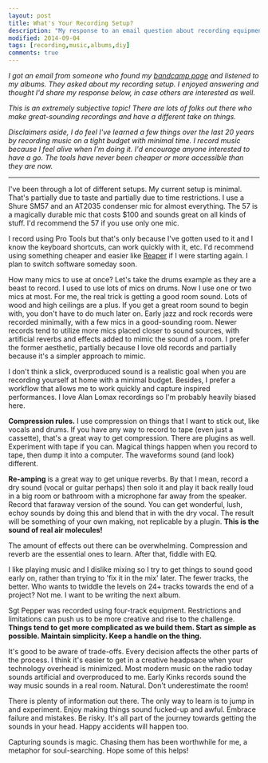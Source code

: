 ```yaml
---
layout: post
title: What's Your Recording Setup?
description: "My response to an email question about recording equipment."
modified: 2014-09-04
tags: [recording,music,albums,diy]
comments: true
---
```


*I got an email from someone who found my [bandcamp page](http://ryanbarringtoncox.bandcamp.com) and listened to my albums.  They asked about my recording setup.  I enjoyed answering and thought I'd share my response below, in case others are interested as well.*

*This is an extremely subjective topic! There are lots of folks out there who make great-sounding recordings and have a different take on things.*

*Disclaimers aside, I do feel I've learned a few things over the last 20 years by recording music on a tight budget with minimal time. I record music because I feel alive when I'm doing it. I'd encourage anyone interested to have a go. The tools have never been cheaper or more accessible than they are now.* 

---

I've been through a lot of different setups.  My current setup is minimal.  That's partially due to taste and partially due to time restrictions.  I use a Shure SM57 and an AT2035 condenser mic for almost everything.  The 57 is a magically durable mic that costs $100 and sounds great on all kinds of stuff.  I'd recommend the 57 if you use only one mic. 

I record using Pro Tools but that's only because I've gotten used to it and I know the keyboard shortcuts, can work quickly with it, etc. I'd recommend using something cheaper and easier like [Reaper](http://www.reaper.fm) if I were starting again. I plan to switch software someday soon.

How many mics to use at once?  Let's take the drums example as they are a beast to record.  I used to use lots of mics on drums.  Now I use one or two mics at most.  For me, the real trick is getting a good room sound.  Lots of wood and high ceilings are a plus.  If you get a great room sound to begin with, you don't have to do much later on. Early jazz and rock records were recorded minimally, with a few mics in a good-sounding room.  Newer records tend to utilize more mics placed closer to sound sources, with artificial reverbs and effects added to mimic the sound of a room.  I prefer the former aesthetic, partially because I love old records and partially because it's a simpler approach to mimic.

I don't think a slick, overproduced sound is a realistic goal when you are recording yourself at home with a minimal budget.  Besides, I prefer a workflow that allows me to work quickly and capture inspired performances. I love Alan Lomax recordings so I'm probably heavily biased here. 

**Compression rules.**  I use compression on things that I want to stick out, like vocals and drums.  If you have any way to record to tape (even just a cassette), that's a great way to get compression.  There are plugins as well.  Experiment with tape if you can. Magical things happen when you record to tape, then dump it into a computer.  The waveforms sound (and look) different.

**Re-amping** is a great way to get unique reverbs.  By that I mean, record a dry sound (vocal or guitar perhaps) then solo it and play it back really loud in a big room or bathroom with a microphone far away from the speaker.  Record that faraway version of the sound.  You can get wonderful, lush, echoy sounds by doing this and blend that in with the dry vocal. The result will be something of your own making, not replicable by a plugin.  **This is the sound of real air molecules!**

The amount of effects out there can be overwhelming.  Compression and reverb are the essential ones to learn.  After that, fiddle with EQ.

I like playing music and I dislike mixing so I try to get things to sound good early on, rather than trying to 'fix it in the mix' later. The fewer tracks, the better.  Who wants to twiddle the levels on 24+ tracks towards the end of a project?  Not me.  I want to be writing the next album.

Sgt Pepper was recorded using four-track equipment.  Restrictions and limitations can push us to be more creative and rise to the challenge. **Things tend to get more complicated as we build them.  Start as simple as possible.  Maintain simplicity.  Keep a handle on the thing.**

It's good to be aware of trade-offs.  Every decision affects the other parts of the process.  I think it's easier to get in a creative headpsace when your technology overhead is minimized.  Most modern music on the radio today sounds artificial and overproduced to me. Early Kinks records sound the way music sounds in a real room.  Natural. Don't underestimate the room!

There is plenty of information out there.  The only way to learn is to jump in and experiment.  Enjoy making things sound fucked-up and awful.  Embrace failure and mistakes.  Be risky.  It's all part of the journey towards getting the sounds in your head.  Happy accidents will happen too.

Capturing sounds is magic.  Chasing them has been worthwhile for me, a metaphor for soul-searching. Hope some of this helps!
